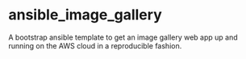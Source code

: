 # ansible_image_gallery

A bootstrap ansible template to get an image gallery web app up and running on the AWS cloud in a reproducible fashion.

